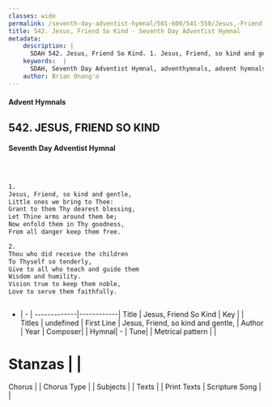 ```yaml
---
classes: wide
permalink: /seventh-day-adventist-hymnal/501-600/541-550/Jesus,-Friend-So-Kind/
title: 542. Jesus, Friend So Kind - Seventh Day Adventist Hymnal
metadata:
    description: |
      SDAH 542. Jesus, Friend So Kind. 1. Jesus, Friend, so kind and gentle, Little ones we bring to Thee: Grant to them Thy dearest blessing, Let Thine arms around them be; Now enfold them in Thy goodness, From all danger keep them free.
    keywords:  |
      SDAH, Seventh Day Adventist Hymnal, adventhymnals, advent hymnals, Jesus, Friend So Kind, Jesus, Friend, so kind and gentle, 
    author: Brian Onang'o
---
```


#### Advent Hymnals
## 542. JESUS, FRIEND SO KIND
#### Seventh Day Adventist Hymnal

```txt



1.
Jesus, Friend, so kind and gentle,
Little ones we bring to Thee:
Grant to them Thy dearest blessing,
Let Thine arms around them be;
Now enfold them in Thy goodness,
From all danger keep them free.

2.
Thou who did receive the children
To Thyself so tenderly,
Give to all who teach and guide them
Wisdom and humility.
Vision true to keep them noble,
Love to serve them faithfully.



```

- |   -  |
-------------|------------|
Title | Jesus, Friend So Kind |
Key |  |
Titles | undefined |
First Line | Jesus, Friend, so kind and gentle, |
Author | 
Year | 
Composer|  |
Hymnal|  - |
Tune|  |
Metrical pattern | |
# Stanzas |  |
Chorus |  |
Chorus Type |  |
Subjects |  |
Texts |  |
Print Texts | 
Scripture Song |  |
  
